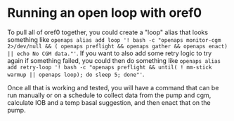 # Running an open loop with oref0

To pull all of oref0 together, you could create a "loop" alias that looks something like `openaps alias add loop '! bash -c "openaps monitor-cgm 2>/dev/null && ( openaps preflight && openaps gather && openaps enact) || echo No CGM data."'`. If you want to also add some retry logic to try again if something failed, you could then do something like `openaps alias add retry-loop '! bash -c "openaps preflight && until( ! mm-stick warmup || openaps loop); do sleep 5; done"'`.

Once all that is working and tested, you will have a command that can be run manually or on a schedule to collect data from the pump and cgm, calculate IOB and a temp basal suggestion, and then enact that on the pump.
